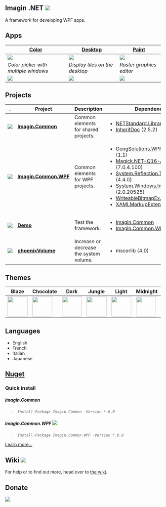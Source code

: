 Imagin .NET ![](https://img.shields.io/badge/style-7.0-blue.svg?style=flat&label=Version)
---
A framework for developing WPF apps.

Apps 
---
**[Color](https://github.com/imagin-tech/Imagin.NET/tree/phoenix/Apps.Color)** | **[Desktop](https://github.com/imagin-tech/Imagin.NET/tree/phoenix/Apps.Desktop)** | **[Paint](https://github.com/imagin-tech/Imagin.NET/tree/phoenix/Apps.Paint)** |
-|-|-|
<img src="https://github.com/imagin-tech/Imagin.NET/blob/phoenix/Apps.Color/Images/Splash.png?raw=true"/> | <img src="https://github.com/imagin-tech/Imagin.NET/blob/phoenix/Apps.Desktop/Images/Splash.png?raw=true"/>  | <img src="https://github.com/imagin-tech/Imagin.NET/blob/phoenix/Apps.Paint/Images/Splash.png?raw=true"/> |
*Color picker with multiple windows* | *Display tiles on the desktop* | *Raster graphics editor* |
![](https://img.shields.io/badge/style-Stable-green.svg?style=flat&label=) | ![](https://img.shields.io/badge/style-Stable-green.svg?style=flat&label=) | ![](https://img.shields.io/badge/style-Unstable-red.svg?style=flat&label=) |

Projects
---
. | Project | Description | Dependencies | Build |
-|-|-|-|-|
![](https://img.shields.io/badge/style-C%23-blue.svg?style=flat&label=) | **[Imagin.Common](https://github.com/imagin-tech/Imagin.NET/tree/phoenix/Imagin.Common)** | Common elements for shared projects. | <ul><li>[NETStandard.Library](https://docs.microsoft.com/en-us/dotnet/standard/net-standard) (2.0.3)</li><li>[InheritDoc](https://www.inheritdoc.io/) (2.5.2)</li></ul> | ![](https://img.shields.io/badge/style-Stable-green.svg?style=flat&label=) |
![](https://img.shields.io/badge/style-C%23-blue.svg?style=flat&label=) | **[Imagin.Common.WPF](https://github.com/imagin-tech/Imagin.NET/tree/phoenix/Imagin.Common.WPF)** | Common elements for WPF projects. | <ul><li>[GongSolutions.WPF.DragDrop](https://github.com/punker76/gong-wpf-dragdrop) (1.1)</li><li>[Magick.NET-Q16-AnyCPU](https://github.com/dlemstra/Magick.NET) (7.0.4.100)</li><li>[System.Reflection.TypeExtensions](https://www.nuget.org/packages/System.Reflection.TypeExtensions/) (4.4.0)</li><li>[System.Windows.Interactivity.WPF](http://www.microsoft.com/en-us/download/details.aspx?id=10801) (2.0.20525)</li><li>[WriteableBitmapEx.Wpf](https://github.com/reneschulte/WriteableBitmapEx) (1.5)</li><li>[XAMLMarkupExtensions](http://xamlmarkupextensions.codeplex.com/) (1.3.0)</li></ul> | ![](https://img.shields.io/badge/style-Stable-green.svg?style=flat&label=) |
![](https://img.shields.io/badge/style-C%23-blue.svg?style=flat&label=) | **[Demo](https://github.com/imagin-tech/Imagin.NET/tree/phoenix/Demo)** | Test the framework. | <ul><li>[Imagin.Common](https://github.com/imagin-tech/Imagin.NET/blob/phoenix/Imagin.Common)</li><li>[Imagin.Common.WPF](https://github.com/imagin-tech/Imagin.NET/blob/phoenix/Imagin.Common.WPF)</li></ul> | ![](https://img.shields.io/badge/style-Unstable-red.svg?style=flat&label=) |
![](https://img.shields.io/badge/style-C++-red.svg?style=flat&label=) | **[phoenixVolume](https://github.com/imagin-tech/Imagin.NET/tree/phoenix/phoenixVolume)** | Increase or decrease the system volume. | <ul><li>mscorlib (4.0)</li></ul> | ![](https://img.shields.io/badge/style-Stable-green.svg?style=flat&label=) |

Themes
---
Blaze | Chocolate | Dark | Jungle | Light | Midnight | Violet |
-|-|-|-|-|-|-|
<img src="https://github.com/imagin-tech/Imagin.NET/blob/phoenix/Images/Themes/Blaze.png?raw=true" width="64" /> | <img src="https://github.com/imagin-tech/Imagin.NET/blob/phoenix/Images/Themes/Chocolate.png?raw=true" width="64" /> | <img src="https://github.com/imagin-tech/Imagin.NET/blob/phoenix/Images/Themes/Dark.png?raw=true" width="64" /> | <img src="https://github.com/imagin-tech/Imagin.NET/blob/phoenix/Images/Themes/Jungle.png?raw=true" width="64" /> | <img src="https://github.com/imagin-tech/Imagin.NET/blob/phoenix/Images/Themes/Light.png?raw=true" width="64" /> | <img src="https://github.com/imagin-tech/Imagin.NET/blob/phoenix/Images/Themes/Midnight.png?raw=true" width="64" /> | <img src="https://github.com/imagin-tech/Imagin.NET/blob/phoenix/Images/Themes/Violet.png?raw=true" width="64" />

Languages
---
- English
- French
- Italian
- Japanese

[Nuget](https://www.nuget.org/packages/Imagin.Common/)
---
### Quick install
##### Imagin.Common
> _`Install-Package Imagin.Common -Version *.0.0`_
##### Imagin.Common.WPF ![](https://img.shields.io/badge/style-Coming%20soon!-red.svg?style=flat&label=)
> _`Install-Package Imagin.Common.WPF -Version *.0.0`_

[Learn more...](https://github.com/imagin-tech/Imagin.NET/wiki/Getting-Started#install-with-nuget-coming-soon)

Wiki ![](https://img.shields.io/badge/style-Coming%20soon!-red.svg?style=flat&label=)
---
For help or to find out more, head over to [the wiki](https://github.com/imagin-tech/Imagin.NET/wiki/Getting-Started).

Donate
---
[![](https://www.paypalobjects.com/en_US/i/btn/btn_donateCC_LG.gif)](https://www.paypal.com/cgi-bin/webscr?cmd=_s-xclick&hosted_button_id=AJJG6PWLBYQNG)